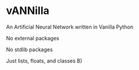 # vANNilla
An Artificial Neural Network written in Vanilla Python

No external packages

No stdlib packages

Just lists, floats, and classes B)
